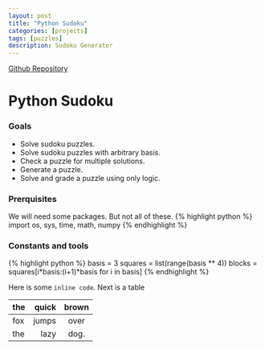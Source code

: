 ```yaml
---
layout: post
title: "Python Sudoku"
categories: [projects]
tags: [puzzles]
description: Sudoku Generator
---
```


[Github Repository](https://aylvisaker.github.io/python-sudoku)

# Python Sudoku
### Goals
* Solve sudoku puzzles.
* Solve sudoku puzzles with arbitrary basis.
* Check a puzzle for multiple solutions.
* Generate a puzzle.
* Solve and grade a puzzle using only logic.

### Prerquisites
We will need some packages. But not all of these.
{% highlight python %}
import os, sys, time, math, numpy
{% endhighlight %}

### Constants and tools
{% highlight python %}
basis = 3
squares = list(range(basis ** 4))
blocks = squares[i*basis:(i+1)*basis for i in basis]
{% endhighlight %}

Here is some `inline code`. Next is a table

|the     |quick   |brown  |
| :----- | -----: | :---: |
|fox     |jumps   |over   |
|the     |lazy    |dog.   |
